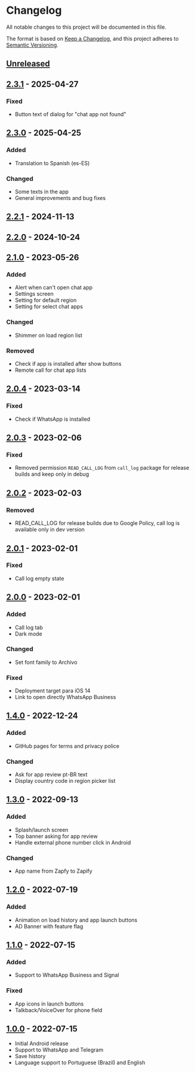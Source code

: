 # Changelog
All notable changes to this project will be documented in this file.

The format is based on [Keep a Changelog](https://keepachangelog.com/en/1.0.0/),
and this project adheres to [Semantic Versioning](https://semver.org/spec/v2.0.0.html).

## [Unreleased]

## [2.3.1] - 2025-04-27

### Fixed

- Button text of dialog for "chat app not found"

## [2.3.0] - 2025-04-25

### Added

- Translation to Spanish (es-ES)

### Changed

- Some texts in the app
- General improvements and bug fixes

## [2.2.1] - 2024-11-13

## [2.2.0] - 2024-10-24

## [2.1.0] - 2023-05-26

### Added

- Alert when can't open chat app
- Settings screen
- Setting for default region
- Setting for select chat apps

### Changed

- Shimmer on load region list

### Removed

- Check if app is installed after show buttons
- Remote call for chat app lists

## [2.0.4] - 2023-03-14

### Fixed

- Check if WhatsApp is installed

## [2.0.3] - 2023-02-06

### Fixed

- Removed permission `READ_CALL_LOG` from `call_log` package for release builds and keep only in debug

## [2.0.2] - 2023-02-03

### Removed

- READ_CALL_LOG for release builds due to Google Policy, call log is available only in dev version

## [2.0.1] - 2023-02-01

### Fixed

- Call log empty state

## [2.0.0] - 2023-02-01

### Added

- Call log tab
- Dark mode

### Changed

- Set font family to Archivo

### Fixed

- Deployment target para iOS 14
- Link to open directly WhatsApp Business

## [1.4.0] - 2022-12-24

### Added

- GitHub pages for terms and privacy police

### Changed

- Ask for app review pt-BR text
- Display country code in region picker list

## [1.3.0] - 2022-09-13

### Added

- Splash/launch screen
- Top banner asking for app review
- Handle external phone number click in Android

### Changed

- App name from Zapfy to Zapify

## [1.2.0] - 2022-07-19

### Added

- Animation on load history and app launch buttons
- AD Banner with feature flag

## [1.1.0] - 2022-07-15

### Added

- Support to WhatsApp Business and Signal

### Fixed

- App icons in launch buttons
- Talkback/VoiceOver for phone field

## [1.0.0] - 2022-07-15

- Initial Android release
- Support to WhatsApp and Telegram
- Save history
- Language support to Portuguese (Brazil) and English

[Unreleased]: https://github.com/trilobitech/zapify/compare/v2.3.1...HEAD
[2.3.1]: https://github.com/trilobitech/zapify/compare/v2.3.0...v2.3.1
[2.3.0]: https://github.com/trilobitech/zapify/compare/v2.2.1...v2.3.0
[2.2.1]: https://github.com/trilobitech/zapify/compare/v2.2.0...v2.2.1
[2.2.0]: https://github.com/trilobitech/zapify/compare/v2.1.0...v2.2.0
[2.1.0]: https://github.com/trilobitech/zapify/compare/v2.0.4...v2.1.0
[2.0.4]: https://github.com/trilobitech/zapify/compare/v2.0.3...v2.0.4
[2.0.3]: https://github.com/trilobitech/zapify/compare/v2.0.2...v2.0.3
[2.0.2]: https://github.com/trilobitech/zapify/compare/v2.0.1...v2.0.2
[2.0.1]: https://github.com/trilobitech/zapify/compare/v2.0.0...v2.0.1
[2.0.0]: https://github.com/trilobitech/zapify/compare/v1.4.0...v2.0.0
[1.4.0]: https://github.com/trilobitech/zapify/compare/v1.3.0...v1.4.0
[1.3.0]: https://github.com/trilobitech/zapify/compare/v1.2.0...v1.3.0
[1.2.0]: https://github.com/trilobitech/zapify/compare/v1.1.0...v1.2.0
[1.1.0]: https://github.com/trilobitech/zapify/compare/v1.0.0...v1.1.0
[1.0.0]: https://github.com/trilobitech/zapify/releases/tag/v1.0.0

